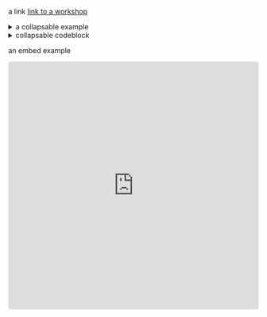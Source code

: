 a link
[link to a workshop](WS01)

<details>
  <summary>a collapsable example</summary>
  
  this hidden stuff can be shown or hidden
</details>

<details markdown="1">
<summary>collapsable codeblock</summary>
  
```javascript
step() 
{
 // generate a position relative to the current one
 let axis = THREE.MathUtils.randInt(1, 3);
 let amnt = THREE.MathUtils.randInt(-1, 1);
 if (axis === 1) this.x += amnt;
 if (axis === 2) this.y += amnt;
 if (axis === 3) this.z += amnt;
}
```

</details>

an embed example
<iframe src="https://codesandbox.io/embed/jsintro-cxl0x?fontsize=14&hidenavigation=1&theme=dark"
     style="width:100%; height:500px; border:0; border-radius: 4px; overflow:hidden;"
     title="jsintro"
     allow="accelerometer; ambient-light-sensor; camera; encrypted-media; geolocation; gyroscope; hid; microphone; midi; payment; usb; vr; xr-spatial-tracking"
     sandbox="allow-forms allow-modals allow-popups allow-presentation allow-same-origin allow-scripts"
   ></iframe>
